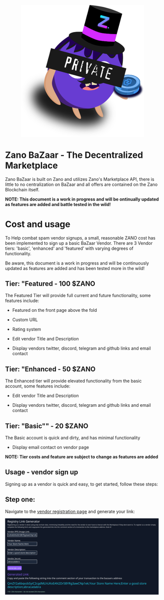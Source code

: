 <div align="center">
    <img title="" src="assets/images/RedactedMrZango.png" alt="Mr Zango Image" data-align="center" width="400">
</div>

# Zano BaZaar - The Decentralized Marketplace

Zano BaZaar is built on Zano and utilizes Zano's Marketplace API, there is little to no centralization on BaZaar and all offers are contained on the Zano Blockchain itself.

**NOTE: This document is a work in progress and will be ontinually updated as features are added and battle tested in the wild!**

# Cost and usage

To Help combat spam vendor signups, a small, reasonable ZANO cost has been implemented to sign up a basic BaZaar Vendor. There are 3 Vendor tiers: 'basic', 'enhanced' and 'featured' with varying degrees of functionality.

Be aware, this document is a work in progress and will be continuously updated as features are added and has been tested more in the wild!

## Tier: "Featured - 100 $ZANO

The Featured Tier will provide full current and future functionality, some features include:

- Featured on the front page above the fold

- Custom URL

- Rating system

- Edit vendor Title and Description

- Display vendors twitter, discord, telegram and github links and email contact

## Tier: "Enhanced - 50 $ZANO

The Enhanced tier will provide elevated functionality from the basic account, some features include:

- Edit vendor Title and Description

- Display vendors twitter, discord, telegram and github links and email contact

## Tier: "Basic"" - 20 $ZANO

The Basic account is quick and dirty, and has minimal functionality

- Display email contact on vendor page

**NOTE: Tier costs and feature are subject to change as features are added**

## Usage - vendor sign up

Signing up as a vendor is quick and easy, to get started, follow these steps:



## Step one:

Navigate to the [vendor registration page](https://zanobazaar.com/register/) and generate your link:

<div align="left">
    <img title="" src="assets/images/register.png" alt="Mr Zango Image" data-align="center" width="500">
</div>
